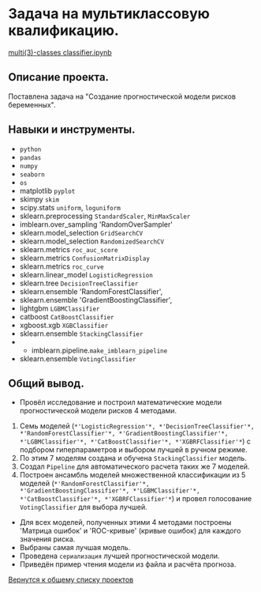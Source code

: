 # Задача на мультиклассовую квалификацию. 

[multi(3)-classes classifier.ipynb](multi(3)-classes_classifier.ipynb "notebook.ipynb")


## Описание проекта.

Поставлена задача на "Создание прогностической модели рисков беременных".


## Навыки и инструменты.

* `python`
* `pandas`  
* `numpy`  
* `seaborn`  
* `os`
* matplotlib `pyplot`
* skimpy `skim`
* scipy.stats `uniform`, `loguniform`
* sklearn.preprocessing `StandardScaler`, `MinMaxScaler`
* imblearn.over_sampling 'RandomOverSampler'
* sklearn.model_selection `GridSearchCV`
* sklearn.model_selection `RandomizedSearchCV`
* sklearn.metrics `roc_auc_score`
* sklearn.metrics `ConfusionMatrixDisplay`
* sklearn.metrics `roc_curve`
* sklearn.linear_model `LogisticRegression`
* sklearn.tree `DecisionTreeClassifier`
* sklearn.ensemble 'RandomForestClassifier', 
* sklearn.ensemble 'GradientBoostingClassifier',
* lightgbm `LGBMClassifier`
* catboost `CatBoostClassifier`
* xgboost.xgb `XGBClassifier`
* sklearn.ensemble `StackingClassifier`
* * imblearn.pipeline.`make_imblearn_pipeline`
* sklearn.ensemble `VotingClassifier`


## Общий вывод.

* Провёл исследование и построил математические модели прогностической модели рисков 4 методами.
1. Семь моделей (`*'LogisticRegression'*, *'DecisionTreeClassifier'*, *'RandomForestClassifier'*, *'GradientBoostingClassifier'*, *'LGBMClassifier'*, *'CatBoostClassifier'*, *'XGBRFClassifier'*`) c подбором гиперпараметров и выбором лучшей в ручном режиме.
2.  По этим 7 моделям создана и обучена `StackingClassifier` модель.
3.  Создал `Pipeline` для автоматического расчета таких же 7 моделей.  
4.  Построен ансамбль моделей множественной классификации из 5 моделей (`*'RandomForestClassifier'*, *'GradientBoostingClassifier'*, *'LGBMClassifier'*, *'CatBoostClassifier'*, *'XGBRFClassifier'*`) и провел голосование `VotingClassifier` для выбора лучшей.
* Для всех моделей, полученных этими 4 методами построены 'Матрица ошибок' и 'ROC-кривые' (кривые ошибок) для каждого значения риска.
* Выбраны самая лучшая модель.
* Проведена `сериализация` лучшей прогностической модели.
* Приведён пример чтения модели из файла и расчёта прогноза.


[Вернутся к общему списку проектов](../README.md)
